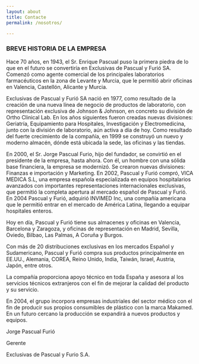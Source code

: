 ```yaml
---
layout: about
title: Contacte
permalink: /nosotros/

---
```


### BREVE HISTORIA DE LA EMPRESA

Hace 70 años, en 1943, el Sr. Enrique Pascual puso la primera piedra de lo que en el futuro se convertiría en Exclusivas de Pascual y Furió SA. Comenzó como agente comercial de los principales laboratorios farmacéuticos en la zona de Levante y Murcia, que le permitió abrir oficinas en Valencia, Castellón, Alicante y Murcia.

Exclusivas de Pascual y Furió SA nació en 1977, como resultado de la creación de una nueva línea de negocio de productos de laboratorio, con representación exclusiva de Johnson & Johnson, en concreto su división de Ortho Clinical Lab. En los años siguientes fueron creadas nuevas divisiones: Geriatría, Equipamiento para Hospitales, Investigación y Electromedicina, junto con la división de laboratorio, aún activa a día de hoy. Como resultado del fuerte crecimiento de la compañía, en 1999 se construyó un nuevo y moderno almacén, dónde está ubicada la sede, las oficinas y las tiendas.

En 2000, el Sr. Jorge Pascual Furio, hijo del fundador, se convirtió en el presidente de la empresa, hasta ahora. Con él, un hombre con una sólida base financiera, la empresa se modernizó. Se crearon nuevas divisiones: Finanzas e importación y Marketing. En 2002, Pascual y Furió compró, VICA MEDICA S.L, una empresa española especializada en equipos hospitalarios avanzados con importantes representaciones internacionales exclusivas, que permitió la completa apertura al mercado español de Pascual y Furió. En 2004 Pascual y Furió, adquirió INVIMED Inc, una compañía americana que le permitió entrar en el mercado de América Latina, llegando a equipar hospitales enteros.

Hoy en día, Pascual y Furió tiene sus almacenes y oficinas en Valencia, Barcelona y Zaragoza, y oficinas de representación en Madrid, Sevilla, Oviedo, Bilbao, Las Palmas, A Coruña y Burgos.

Con más de 20 distribuciones exclusivas en los mercados Español y Sudamericano, Pascual y Furió compra sus productos principalmente en EE.UU., Alemania, COREA, Reino Unido, India, Taiwán, Israel, Austria, Japón, entre otros.

La compañía proporciona apoyo técnico en toda España y asesora al los servicios técnicos extranjeros con el fin de mejorar la calidad del producto y su servicio.

En 2004, el grupo incorpora empresas industriales del sector médico con el fin de producir sus propios consumibles de plástico con la marca Makamed. En un futuro cercano la producción se expandirá a nuevos productos y equipos.

Jorge Pascual Furió

Gerente

Exclusivas de Pascual y Furio S.A.
